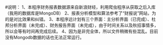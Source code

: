 #说明：
  1、本程序财务报表数据源来自新浪财经，利用爬虫程序从获取之后入库（我用的数据库是MongoDB）
  2、报表分析模型和算法参考了“财报说”网站，为的是对比效果和纠错。
  3、本程序远计划有三个界面：主分析界面（已完成）、杜邦分析界面（未完成）、财务报告界面（未完成），由于时间关系以及秋招事情多，所以会等有时间再完成后续。
  4、因为是非完全体，所以文件稍微有些混乱。目前没有Mongodb数据的话也无法正常运行。
